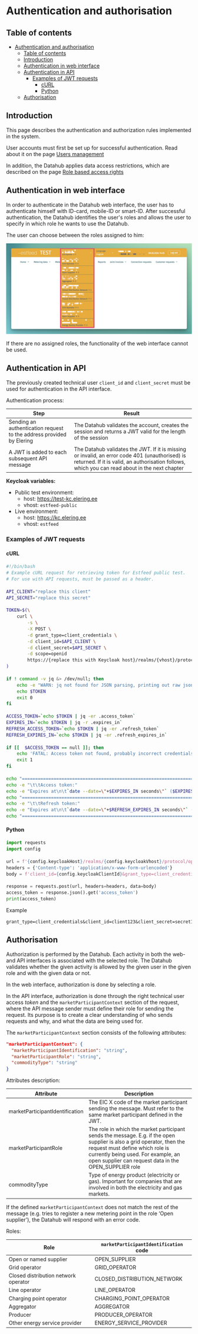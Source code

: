 ﻿# Authentication and authorisation

## Table of contents

- [Authentication and authorisation](#authentication-and-authorisation)
  - [Table of contents](#table-of-contents)
  - [Introduction](#introduction)
  - [Authentication in web interface](#authentication-in-web-interface)
  - [Authentication in API](#authentication-in-api)
    - [Examples of JWT requests](#examples-of-jwt-requests)
      - [cURL](#curl)
      - [Python](#python)
  - [Authorisation](#authorisation)

## Introduction

This page describes the authentication and authorization rules implemented in the system.

User accounts must first be set up for successful authentication. Read about it on the page [Users management](03.02-users-management.md)

In addition, the Datahub applies data access restrictions, which are described on the page [Role based access rights](03.01-role-based-access-rights.md)

## Authentication in web interface

In order to authenticate in the Datahub web interface, the user has to authenticate himself with ID-card, mobile-ID or smart-ID. After successful authentication, the Datahub identifies the user's roles and allows the user to specify in which role he wants to use the Datahub.

The user can choose between the roles assigned to him:

![role-selector](../images/opp-ui/role-selector.jpg)

If there are no assigned roles, the functionality of the web interface cannot be used.

## Authentication in API

The previously created technical user `client_id` and `client_secret` must be used for authentication in the API interface.

Authentication process:

| Step                                                                 | Result                                                                                                                                                                                           |
|----------------------------------------------------------------------|--------------------------------------------------------------------------------------------------------------------------------------------------------------------------------------------------|
| Sending an authentication request to the address provided by Elering | The Datahub validates the account, creates the session and returns a JWT valid for the length of the session                                                                                     |
| A JWT is added to each subsequent API message                        | The Datahub validates the JWT. If it is missing or invalid, an error code 401 (unauthorised) is returned. If it is valid, an authorisation follows, which you can read about in the next chapter |

**Keycloak variables:**

- Public test environment:
  - host: https://test-kc.elering.ee
  - vhost: `estfeed-public`
- Live environment:
  - host: https://kc.elering.ee
  - vhost: `estfeed`

### Examples of JWT requests

#### cURL

```bash
#!/bin/bash
# Example cURL request for retrieving token for Estfeed public test.
# For use with API requests, must be passed as a header.

API_CLIENT="replace this client"
API_SECRET="replace this secret"

TOKEN=$(\
    curl \
        -s \
        -X POST \
        -d grant_type=client_credentials \
        -d client_id=$API_CLIENT \
        -d client_secret=$API_SECRET \
        -d scope=openid
        https://{replace this with Keycloak host}/realms/{vhost}/protocol/openid-connect/token \
)

if ! command -v jq &> /dev/null; then
    echo -e "WARN: jq not found for JSON parsing, printing out raw json\n"
    echo $TOKEN
    exit 0
fi

ACCESS_TOKEN=`echo $TOKEN | jq -er .access_token`
EXPIRES_IN=`echo $TOKEN | jq -r .expires_in`
REFRESH_ACCESS_TOKEN=`echo $TOKEN | jq -er .refresh_token`
REFRESH_EXPIRES_IN=`echo $TOKEN | jq -er .refresh_expires_in`

if [[  $ACCESS_TOKEN == null ]]; then
    echo 'FATAL: Access token not found, probably incorrect credentials.'
    exit 1
fi

echo "===================================================================================="
echo -e "\t\tAccess token:"
echo -e "Expires at\n\t`date --date=\"+$EXPIRES_IN seconds\"` ($EXPIRES_IN seconds)\n\nToken\n\t$ACCESS_TOKEN"
echo "===================================================================================="
echo -e "\t\tRefresh token:"
echo -e "Expires at\n\t`date --date=\"+$REFRESH_EXPIRES_IN seconds\"` ($REFRESH_EXPIRES_IN seconds)\n\nToken\n\t$REFRESH_ACCESS_TOKEN"
echo "===================================================================================="

```

#### Python

```python
import requests
import config

url = f'{config.keycloakHost}/realms/{config.keycloakVhost}/protocol/openid-connect/token'
headers = {'Content-type': 'application/x-www-form-urlencoded'}
body = f'client_id={config.keycloakClientId}&grant_type=client_credentials&client_secret={config.keycloakClientSecret}&scope=openid'

response = requests.post(url, headers=headers, data=body)
access_token = response.json().get('access_token')
print(access_token)
```

Example

```text
grant_type=client_credentials&client_id=client123&client_secret=secret123&scope=openid
```

## Authorisation

Authorization is performed by the Datahub. Each activity in both the web- and API interfaces is associated with the selected role. The Datahub validates whether the given activity is allowed by the given user in the given role and with the given data or not.

In the web interface, authorization is done by selecting a role.

In the API interface, authorization is done through the right technical user access *token* and the `marketParticipantContext` section of the request, where the API message sender must define their role for sending the request. Its purpose is to create a clear understanding of who sends requests and why, and what the data are being used for.

The `marketParticipantContext` section consists of the following attributes:

```json
"marketParticipantContext": {
  "marketParticipantIdentification": "string", 
  "marketParticipantRole": "string", 
  "commodityType": "string"
}
```

Attributes description:

| Attribute                       | Description                                                                                                                                                                                                                                              |
|---------------------------------|----------------------------------------------------------------------------------------------------------------------------------------------------------------------------------------------------------------------------------------------------------|
| marketParticipantIdentification | The EIC X code of the market participant sending the message. Must refer to the same market participant defined in the JWT.                                                                                                                              |
| marketParticipantRole           | The role in which the market participant sends the message. E.g. if the open supplier is also a grid operator, then the request must define which role is currently being used. For example, an open supplier can request data in the OPEN_SUPPLIER role |
| commodityType                   | Type of energy product (electricity or gas). Important for companies that are involved in both the electricity and gas markets.                                                                                                                          |

If the defined `marketParticipantContext` does not match the rest of the message (e.g. tries to register a new metering point in the role ‘Open supplier’), the Datahub will respond with an error code.

Roles:

| Role                                 | `marketParticipantIdentification` code |
|--------------------------------------|----------------------------------------|
| Open or named supplier               | OPEN_SUPPLIER                          |
| Grid operator                        | GRID_OPERATOR                          |
| Closed distribution network operator | CLOSED_DISTRIBUTION_NETWORK            |
| Line operator                        | LINE_OPERATOR                          |
| Charging point operator              | CHARGING_POINT_OPERATOR                |
| Aggregator                           | AGGREGATOR                             |
| Producer                             | PRODUCER_OPERATOR                      |
| Other energy service provider        | ENERGY_SERVICE_PROVIDER                |
